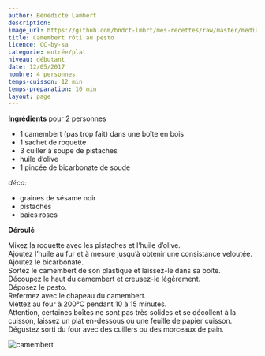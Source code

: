 ```yaml
---
author: Bénédicte Lambert
description: 
image_url: https://github.com/bndct-lmbrt/mes-recettes/raw/master/medias/camembert1.jpg
title: Camembert rôti au pesto
licence: CC-by-sa
categorie: entrée/plat
niveau: débutant
date: 12/05/2017
nombre: 4 personnes
temps-cuisson: 12 min
temps-preparation: 10 min
layout: page
---
```

 

**Ingrédients**
pour 2 personnes  

* 1 camembert (pas trop fait) dans une boîte en bois
* 1 sachet de roquette
* 3 cuiller à soupe de pistaches
* huile d’olive
* 1 pincée de bicarbonate de soude

*déco*:
* graines de sésame noir
* pistaches
* baies roses

**Déroulé**  

Mixez la roquette avec les pistaches et l’huile d’olive.  
Ajoutez l’huile au fur et à mesure jusqu’à obtenir une consistance veloutée.  
Ajoutez le bicarbonate.  
Sortez le camembert de son plastique et laissez-le dans sa boîte.  
Découpez le haut du camembert et creusez-le légèrement.  
Déposez le pesto.  
Refermez avec le chapeau du camembert.  
Mettez au four à 200°C pendant 10 à 15 minutes.  
Attention, certaines boîtes ne sont pas très solides et se décollent à la cuisson, laissez un plat en-dessous ou une feuille de papier cuisson.  
Dégustez sorti du four avec des cuillers ou des morceaux de pain.  

![camembert](https://github.com/bndct-lmbrt/mes-recettes/raw/master/medias/camembert-avion.jpg)
